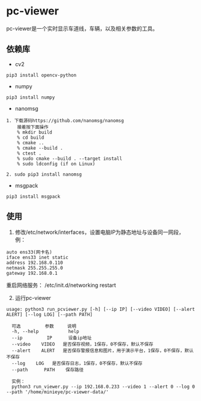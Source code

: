 # pc-viewer
pc-viewer是一个实时显示车道线，车辆，以及相关参数的工具。

## 依赖库
* cv2
```shell
pip3 install opencv-python
```

* numpy
```shell
pip3 install numpy

```
* nanomsg
```shell
1. 下载源码https://github.com/nanomsg/nanomsg
    接着按下面操作
    % mkdir build
    % cd build
    % cmake ..
    % cmake --build .
    % ctest .
    % sudo cmake --build . --target install
    % sudo ldconfig (if on Linux)

2. sudo pip3 install nanomsg
```

* msgpack
```shell
pip3 install msgpack
```

## 使用
1. 修改/etc/network/interfaces，设置电脑IP为静态地址与设备同一网段，
例：

```shell
auto ens33(网卡名)
iface ens33 inet static
address 192.168.0.110
netmask 255.255.255.0
gateway 192.168.0.1
```
重启网络服务： /etc/init.d/networking restart

2. 运行pc-viewer

```shell
usage: python3 run_pcviewer.py [-h] [--ip IP] [--video VIDEO] [--alert ALERT] [--log LOG] [--path PATH]

  可选         参数     说明
  -h, --help           help
  --ip         IP      设备ip地址
  --video    VIDEO   是否保存视频，1保存，0不保存，默认不保存
  --alert    ALERT   是否保存警报信息和图片，用于演示平台，1保存，0不保存，默认不保存
  --log    LOG   是否保存日志，1保存，0不保存，默认不保存
  --path      PATH    保存路径
  
  实例：
  python3 run_viewer.py --ip 192.168.0.233 --video 1 --alert 0 --log 0 --path '/home/minieye/pc-viewer-data/'
```
